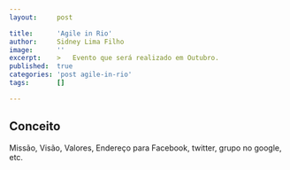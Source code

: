 ```yaml
---
layout:     post

title:      'Agile in Rio'
author:     Sidney Lima Filho
image:      ''
excerpt:    >	Evento que será realizado em Outubro.
published:  true
categories: 'post agile-in-rio'
tags:       []

---
```


## Conceito

Missão, Visão, Valores, Endereço para Facebook, twitter, grupo no google, etc.